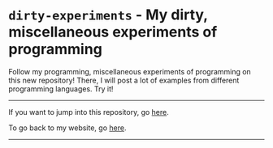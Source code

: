 <!-------------------------------
GitHub Pages index for "dirty-experiments"
(Ignore it on the repo)
-------------------------------->

# `dirty-experiments` - My dirty, miscellaneous experiments of programming

Follow my programming, miscellaneous experiments of programming on this new
repository! There, I will post a lot of examples from different programming
languages. Try it!

----

If you want to jump into this repository, go [here](http://github.com/DiddiLeija/dirty-experiments).

To go back to my website, go [here](http://diddileija.github.io).

----

